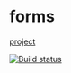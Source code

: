 # forms

[project](https://batninedr.github.io/ahj-forms/)

[![Build status](https://ci.appveyor.com/api/projects/status/cvptyx9k0u2adv2m/branch/master?svg=true)](https://ci.appveyor.com/project/batninedr/ahj-forms)
